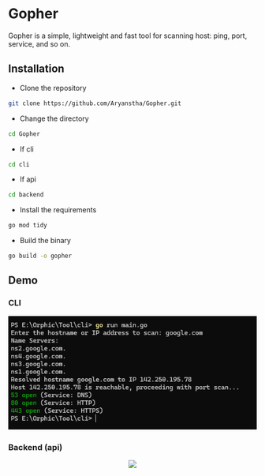 # Gopher

Gopher is a simple, lightweight and fast tool for scanning host: ping, port, service, and so on.

## Installation

- Clone the repository
```bash
git clone https://github.com/Aryanstha/Gopher.git
```
- Change the directory
```bash
cd Gopher
```
- If cli 
```bash
cd cli
```
- If api
```bash
cd backend
```
- Install the requirements
```bash
go mod tidy
```
- Build the binary
```bash
go build -o gopher
```
## Demo 

### CLI
<p align="center">
  <img src="/demo/cli.png" alt="Gopher CLI Demo">
</p>

### Backend (api)
<p align="center">
  <img src="/demo/api.png alt="Gopher API Demo">
</p>



 
